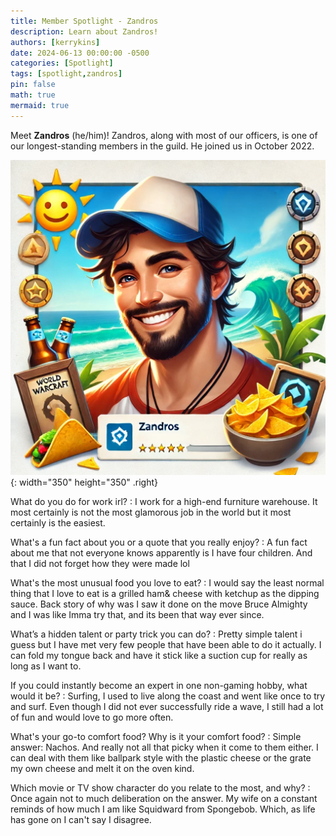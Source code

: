 ```yaml
---
title: Member Spotlight - Zandros
description: Learn about Zandros!
authors: [kerrykins]
date: 2024-06-13 00:00:00 -0500
categories: [Spotlight]
tags: [spotlight,zandros]
pin: false
math: true
mermaid: true
---
```


Meet **Zandros** (he/him)! Zandros, along with most of our officers, is one of our longest-standing members in the guild. He joined us in October 2022. 

![Zandros](/images/zandros.png){: width="350" height="350" .right}

What do you do for work irl?
:  I work for a high-end furniture warehouse. It most certainly is not the most glamorous job in the world but it most certainly is the easiest.

What's a fun fact about you or a quote that you really enjoy?
: A fun fact about me that not everyone knows apparently is I have four children. And that I did not forget how they were made lol

What's the most unusual food you love to eat?
: I would say the least normal thing that I love to eat is a grilled ham& cheese with ketchup as the dipping sauce. Back story of why was I saw it done on the move Bruce Almighty and I was like Imma try that, and its been that way ever since.

What’s a hidden talent or party trick you can do?
: Pretty simple talent i guess but I have met very few people that have been able to do it actually. I can fold my tongue back and have it stick like a suction cup for really as long as I want to.

If you could instantly become an expert in one non-gaming hobby, what would it be? 
: Surfing, I used to live along the coast and went like once to try and surf. Even though I did not ever successfully ride a wave, I still had a lot of fun and would love to go more often.

What's your go-to comfort food? Why is it  your comfort food?
: Simple answer: Nachos. And really not all that picky when it come to them either. I can deal with them like ballpark style with the plastic cheese or the grate my own cheese and melt it on the oven kind.

Which movie or TV show character do you relate to the most, and why?
: Once again not to much deliberation on the answer. My wife on a constant reminds of how much I am like Squidward from Spongebob. Which, as life has gone on I can't say I disagree.

